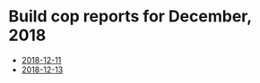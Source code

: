 # Build cop reports for December, 2018

* [2018-12-11](https://bitbucket.org/osrf/gazebo/wiki/buildcop/2018/12/11.md)
* [2018-12-13](https://bitbucket.org/osrf/gazebo/wiki/buildcop/2018/12/13.md)